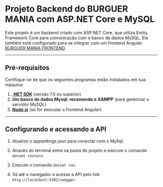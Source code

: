 # Projeto Backend do BURGUER MANIA com ASP.NET Core e MySQL

Este projeto é um backend criado com ASP.NET Core, que utiliza Entity Framework Core para comunicação com o banco de dados MySQL. Ele também está configurado para se integrar com um frontend Angular: [BURGUER MANIA FRONTEND](https://github.com/carloscdf/BurgueMania).

---

## **Pré-requisitos**

Certifique-se de que os seguintes programas estão instalados em sua máquina:

1. **[.NET SDK](https://dotnet.microsoft.com/download)** (versão 7.0 ou superior)
2. **Um banco de dados Mysql: recomendo o XAMPP** (para gerenciar o servidor MySQL)
3. **[Node.js](https://nodejs.org/)** (se for executar o frontend Angular)

---

## **Configurando e acessando a API**

1. Atualize o appsettings.json para conectar com o MySql.

2. Através do terminal entre na pasta do projeto e execute o comando `dotnet restore`.

3. Execute o comando `dotnet run`.

4. Vá até o navegador e acesse a API pelo link `http://localhost:5202/swagger`.
